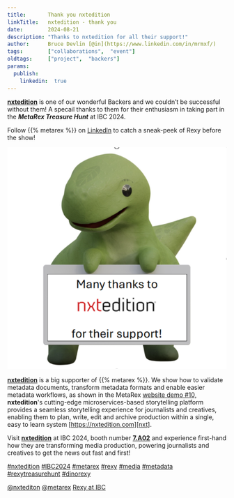 ```yaml
---
title:       Thank you nxtedition
linkTitle:   nxtedition - thank you 
date:        2024-08-21
description: "Thanks to nxtedition for all their support!"
author:      Bruce Devlin [@in](https://www.linkedin.com/in/mrmxf/)
tags:        ["collaborations",  "event"]
oldtags:     ["project",  "backers"]
params:
  publish:
    linkedin:  true
---
```


**[nxtedition][nxt]** is one of our wonderful Backers and we couldn’t be successful without them!  A specail thanks to them for their enthusiasm in taking part in the ***MetaRex Treasure Hunt*** at IBC 2024.

Follow {{% metarex %}} on [LinkedIn][limrx] to catch a sneak-peek of Rexy before the show!

<img class = "ui centered bordered rounded image" src = "featured-nxtedition.png" alt = "nxtedition">

**[nxtedition][nxt]** is a big supporter of {{% metarex %}}. We show how to
validate metadata documents, transform metadata formats and enable easier
metadata workflows, as shown in the MetaRex [website demo #10,][dmo]
**nxtedition**'s cutting-edge microservices-based storytelling platform
provides a seamless storytelling experience for journalists and creatives,
enabling them to plan, write, edit and archive production within a single, easy to learn system [https://nxtedition.com][nxt].

Visit **[nxtedition][nxtfp]** at IBC 2024, booth number **[7.A02][nxtfp]** and experience first-hand how they are transforming media production, powering journalists and creatives to get the news out fast and first!

[#nxtedition](https://www.linkedin.com/search/results/all/?keywords=%23nxtedition)
[#IBC2024](https://www.linkedin.com/search/results/all/?keywords=%23IBC2024)
[#metarex](https://www.linkedin.com/search/results/all/?keywords=%23metarex)
[#rexy](https://www.linkedin.com/search/results/all/?keywords=%23rexy)
[#media](https://www.linkedin.com/search/results/all/?keywords=%23media)
[#metadata](https://www.linkedin.com/search/results/all/?keywords=%23metadata)
[#rexytreasurehunt](https://www.linkedin.com/search/results/all/?keywords=%23rexytreasurehunt)
[#dinorexy](https://www.linkedin.com/search/results/all/?keywords=%23dinorexy)

<i class = "linkedin icon"></i>[@nxtediton](https://www.linkedin.com/company/nxtedition/)
<i class = "linkedin icon"></i>[@metarex][limrx]
<i class = "linkedin icon"></i>[Rexy at IBC][lirxy]

[nxt]:    https://nxtedition.com
[nxtfp]:  https://ibc2024.mapyourshow.com/8_0/floorplan/?hallID=C&selectedBooth=7.A02

[dmo]:     https://metarex.media/app/demos/
[limrx]:   https://uk.linkedin.com/company/metarex-media
[lirxy]:   https://www.linkedin.com/search/results/all/?keywords=%23ibc2024%20%23metarex%20%23rexy
[rxydraw]: https://ibc2024.mapyourshow.com/8_0/floorplan/?st=keyword&hallID=J&sv=V-NOVA&selectedBooth=14.AI03
[ths]:     https://auth.metarex.media/ui/registration
[thp]:     /project/treasure-hunt/
